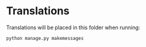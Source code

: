 # Translations

Translations will be placed in this folder when running:

`python manage.py makemessages`

